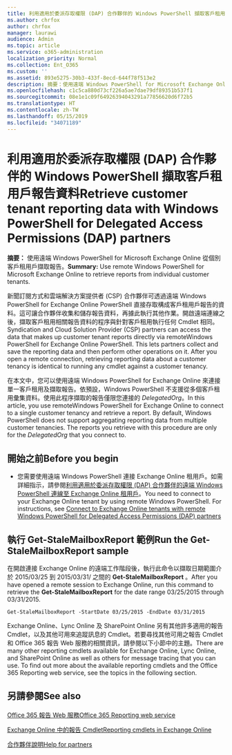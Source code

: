 ```yaml
---
title: 利用適用於委派存取權限 (DAP) 合作夥伴的 Windows PowerShell 擷取客戶租用戶報告資料
ms.author: chrfox
author: chrfox
manager: laurawi
audience: Admin
ms.topic: article
ms.service: o365-administration
localization_priority: Normal
ms.collection: Ent_O365
ms.custom: ''
ms.assetid: 893e5275-30b3-433f-8ecd-644f78f513e2
description: 摘要：使用遠端 Windows PowerShell for Microsoft Exchange Online 從個別客戶租用戶擷取報告。
ms.openlocfilehash: c1c5ca880d73cf226a5ae7dae79df89351b537f1
ms.sourcegitcommit: 08e1e1c09f64926394043291a77856620d6f72b5
ms.translationtype: HT
ms.contentlocale: zh-TW
ms.lasthandoff: 05/15/2019
ms.locfileid: "34071189"
---
```

# <a name="retrieve-customer-tenant-reporting-data-with-windows-powershell-for-delegated-access-permissions-dap-partners"></a><span data-ttu-id="a14b6-103">利用適用於委派存取權限 (DAP) 合作夥伴的 Windows PowerShell 擷取客戶租用戶報告資料</span><span class="sxs-lookup"><span data-stu-id="a14b6-103">Retrieve customer tenant reporting data with Windows PowerShell for Delegated Access Permissions (DAP) partners</span></span>

 <span data-ttu-id="a14b6-104">**摘要：** 使用遠端 Windows PowerShell for Microsoft Exchange Online 從個別客戶租用戶擷取報告。</span><span class="sxs-lookup"><span data-stu-id="a14b6-104">**Summary:** Use remote Windows PowerShell for Microsoft Exchange Online to retrieve reports from individual customer tenants.</span></span>
  
<span data-ttu-id="a14b6-p101">新聞訂閱方式和雲端解決方案提供者 (CSP) 合作夥伴可透過遠端 Windows PowerShell for Exchange Online PowerShell 直接存取構成客戶租用戶報告的資料。這可讓合作夥伴收集和儲存報告資料，再據此執行其他作業。開啟遠端連線之後，擷取客戶租用相關報告資料的程序與針對客戶租用執行任何 Cmdlet 相同。</span><span class="sxs-lookup"><span data-stu-id="a14b6-p101">Syndication and Cloud Solution Provider (CSP) partners can access the data that makes up customer tenant reports directly via remoteWindows PowerShell for Exchange Online PowerShell. This lets partners collect and save the reporting data and then perform other operations on it. After you open a remote connection, retrieving reporting data about a customer tenancy is identical to running any cmdlet against a customer tenancy.</span></span>
  
<span data-ttu-id="a14b6-p102">在本文中，您可以使用遠端 Windows PowerShell for Exchange Online 來連接單一客戶租用及擷取報告。依預設，Windows PowerShell 不支援從多個客戶租用彙集資料。使用此程序擷取的報告僅限您連接的  _DelegatedOrg_。</span><span class="sxs-lookup"><span data-stu-id="a14b6-p102">In this article, you use remoteWindows PowerShell for Exchange Online to connect to a single customer tenancy and retrieve a report. By default, Windows PowerShell does not support aggregating reporting data from multiple customer tenancies. The reports you retrieve with this procedure are only for the  _DelegatedOrg_ that you connect to.</span></span>
  
 
## <a name="before-you-begin"></a><span data-ttu-id="a14b6-111">開始之前</span><span class="sxs-lookup"><span data-stu-id="a14b6-111">Before you begin</span></span>

- <span data-ttu-id="a14b6-p103">您需要使用遠端 Windows PowerShell 連接 Exchange Online 租用戶。如需詳細指示，請參閱[利用適用於委派存取權限 (DAP) 合作夥伴的遠端 Windows PowerShell 連線至 Exchange Online 租用戶](connect-to-exchange-online-tenants-with-remote-windows-powershell-for-delegated.md)。</span><span class="sxs-lookup"><span data-stu-id="a14b6-p103">You need to connect to your Exchange Online tenant by using remote Windows PowerShell. For instructions, see [Connect to Exchange Online tenants with remote Windows PowerShell for Delegated Access Permissions (DAP) partners](connect-to-exchange-online-tenants-with-remote-windows-powershell-for-delegated.md)</span></span>
    
## <a name="run-the-get-stalemailboxreport-sample"></a><span data-ttu-id="a14b6-114">執行 Get-StaleMailboxReport 範例</span><span class="sxs-lookup"><span data-stu-id="a14b6-114">Run the Get-StaleMailboxReport sample</span></span>

<span data-ttu-id="a14b6-115">在開啟連接 Exchange Online 的遠端工作階段後，執行此命令以擷取日期範圍介於 2015/03/25 到 2015/03/31/ 之間的 **Get-StaleMailboxReport** 。</span><span class="sxs-lookup"><span data-stu-id="a14b6-115">After you have opened a remote session to Exchange Online, run this command to retrieve the **Get-StaleMailboxReport** for the date range 03/25/2015 through 03/31/2015.</span></span>
  
```
Get-StaleMailboxReport -StartDate 03/25/2015 -EndDate 03/31/2015
```

<span data-ttu-id="a14b6-p104">Exchange Online、Lync Online 及 SharePoint Online 另有其他許多適用的報告 Cmdlet，以及其他可用來追蹤訊息的 Cmdlet。若要尋找其他可用之報告 Cmdlet 和 Office 365 報告 Web 服務的相關資訊，請參閱以下小節中的主題。</span><span class="sxs-lookup"><span data-stu-id="a14b6-p104">There are many other reporting cmdlets available for Exchange Online, Lync Online, and SharePoint Online as well as others for message tracing that you can use. To find out more about the available reporting cmdlets and the Office 365 Reporting web service, see the topics in the following section.</span></span>
  
## <a name="see-also"></a><span data-ttu-id="a14b6-118">另請參閱</span><span class="sxs-lookup"><span data-stu-id="a14b6-118">See also</span></span>

#### 

[<span data-ttu-id="a14b6-119">Office 365 報告 Web 服務</span><span class="sxs-lookup"><span data-stu-id="a14b6-119">Office 365 Reporting web service</span></span>](https://go.microsoft.com/fwlink/p/?LinkId=532777)
  
[<span data-ttu-id="a14b6-120">Exchange Online 中的報告 Cmdlet</span><span class="sxs-lookup"><span data-stu-id="a14b6-120">Reporting cmdlets in Exchange Online</span></span>](https://go.microsoft.com/fwlink/p/?LinkId=526430)
  
[<span data-ttu-id="a14b6-121">合作夥伴說明</span><span class="sxs-lookup"><span data-stu-id="a14b6-121">Help for partners</span></span>](https://go.microsoft.com/fwlink/p/?LinkID=533477)

